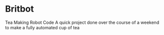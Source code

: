 # Britbot
Tea Making Robot Code
A quick project done over the course of a weekend to make a fully automated cup of tea
